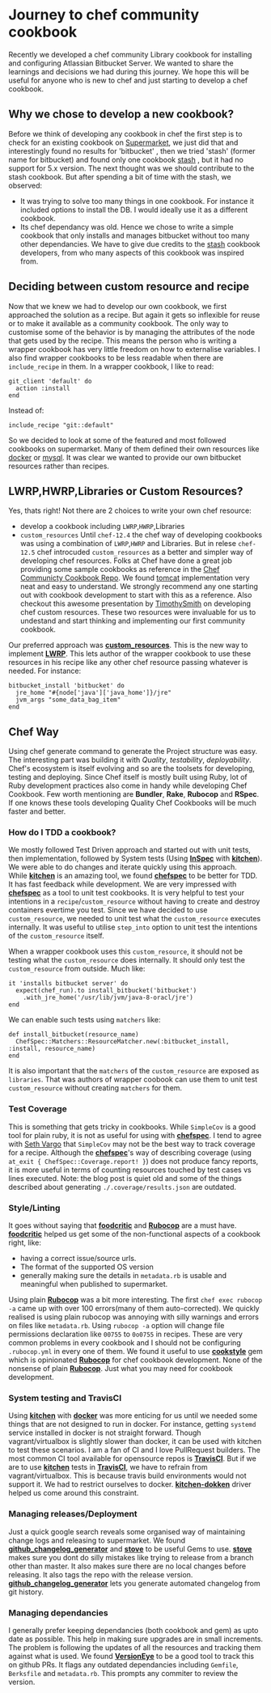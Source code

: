 # Journey to chef community cookbook

Recently we developed a chef community Library cookbook for installing and configuring Atlassian Bitbucket Server. We wanted to share the learnings and decisions we had during this journey. We hope this will be useful for anyone who is new to chef and just starting to develop a chef cookbook.

## Why we chose to develop a new cookbook?
Before we think of developing any cookbook in chef the first step is to check for an existing cookbook on [Supermarket](https://supermarket.chef.io/), we just did that and interestingly found no results for 'bitbucket' , then we tried 'stash' (former name for bitbucket) and found only one cookbook [stash](https://supermarket.chef.io/cookbooks/stash) , but it had no support for 5.x version. The next thought was we should contribute to the stash cookbook. But after spending a bit of time with the stash, we observed:
 - It was trying to solve too many things in one cookbook. For instance it included options to install the DB. I would ideally use it as a different cookbook.
 - Its chef dependancy was old. 
Hence we chose to write a simple cookbook that only installs and manages bitbucket without too many other dependancies. We have to give due credits to the [stash](https://supermarket.chef.io/cookbooks/stash) cookbook developers, from who many aspects of this cookbook was inspired from.

## Deciding between custom resource and recipe
Now that we knew we had to develop our own cookbook, we first approached the solution as a recipe. But again it gets so inflexible for reuse or to make it available as a community cookbook. The only way to customise some of the behavior is by managing the attributes of the node that gets used by the recipe. This means the person who is writing a wrapper cookbook has very little freedom on how to externalise variables. I also find wrapper cookbooks to be less readable when there are `include_recipe` in them.
In a wrapper cookbook, I like to read:
```
git_client 'default' do
  action :install
end
```
Instead of:
```
include_recipe "git::default"
```

So we decided to look at some of the featured and most followed cookbooks on supermarket. Many of them defined their own resources like [docker](https://supermarket.chef.io/cookbooks/docker) or [mysql](https://supermarket.chef.io/cookbooks/mysql). It was clear we wanted to provide our own bitbucket resources rather than recipes.

## LWRP,HWRP,Libraries or Custom Resources?
Yes, thats right! Not there are 2 choices to write your own chef resource:
 - develop a cookbook including `LWRP`,`HWRP`,Libraries
 - `custom_resources`
Until `chef-12.4` the chef way of developing cookbooks was using a combination of `LWRP`,`HWRP` and Libraries. But in relese `chef-12.5` chef introcuded `custom_resources` as a better and simpler way of developing chef resources. Folks at Chef have done a great job providing some sample cookbooks as reference in the [Chef Communicty Cookbook Repo](https://github.com/chef-cookbooks). We found [tomcat](https://github.com/chef-cookbooks/tomcat) implementation very neat and easy to understand. We strongly recommend any one starting out with cookbook development to start with this as a reference. Also checkout this awesome presentation by [TimothySmith](https://www.slideshare.net/TimothySmith56/chefconf-2016-writing-compossible-community-cookbooks-using-chef-custom-resources) on developing chef custom resources. These two resources were invaluable for us to undestand and start thinking and implementing our first community cookbook.

Our preferred approach was [**custom_resources**](https://docs.chef.io/custom_resources.html). This is the new way to implement [**LWRP**](https://docs.chef.io/custom_resources_notes.html). This lets author of the wrapper cookbook to use these resources in his recipe like any other chef resource passing whatever is needed. For instance:
```
bitbucket_install 'bitbucket' do
  jre_home "#{node['java']['java_home']}/jre"
  jvm_args "some_data_bag_item"
end
```

## Chef Way 
Using chef generate command to generate the Project structure was easy. The interesting part was building it with _Quality_, _testability_, _deployability_.
Chef's ecosystem is itself evolving and so are the toolsets for developing, testing and deploying.
Since Chef itself is mostly built using Ruby, lot of Ruby development practices also come in handy while developing Chef Cookbook. Few worth mentioning are **Bundler**, **Rake**, **Rubocop** and **RSpec**. If one knows these tools developing Quality Chef Cookbooks will be much faster and better. 

### How do I TDD a cookbook?
We mostly followed Test Driven approach and started out with unit tests, then implementation, followed by System tests (Using [**InSpec**](https://www.inspec.io/) with [**kitchen**](http://kitchen.ci/)). We were able to do changes and iterate quickly using this approach.  
While [**kitchen**](http://kitchen.ci/) is an amazing tool, we found [**chefspec**](https://github.com/chefspec/chefspec) to be better for TDD. It has fast feedback while development. We are very impressed with [**chefspec**](https://github.com/chefspec/chefspec) as a tool to unit test cookbooks. It is very helpful to test your intentions in a `recipe`/`custom_resource` without having to create and destroy containers evertime you test. 
Since we have decided to use `custom_resource`, we needed to unit test what the `custom_resource` executes internally. It was useful to utilise `step_into` option to unit test the intentions of the `custom_resource` itself. 

When a wrapper cookbook uses this `custom_resource`, it should not be testing what the `custom_resource` does internally. It should only test the `custom_resource` from outside. Much like:
```
it 'installs bitbucket server' do
  expect(chef_run).to install_bitbucket('bitbucket')
    .with_jre_home('/usr/lib/jvm/java-8-oracl/jre')
end
```
We can enable such tests using `matchers` like:
```
def install_bitbucket(resource_name)
  ChefSpec::Matchers::ResourceMatcher.new(:bitbucket_install, :install, resource_name)
end
```
It is also important that the `matchers` of the `custom_resource` are exposed as `libraries`. That was authors of wrapper coobook can use them to unit test `custom_resource` without creating `matchers` for them.

### Test Coverage
This is something that gets tricky in cookbooks. While `SimpleCov` is a good tool for plain ruby, it is not as useful for using with [**chefspec**](https://github.com/chefspec/chefspec). I tend to agree with [Seth Vargo](https://sethvargo.com/chef-recipe-code-coverage/) that `SimpleCov` may not be the best way to track coverage for a recipe. Although the [**chefspec**](https://github.com/chefspec/chefspec)'s way of describing coverage (using `at_exit { ChefSpec::Coverage.report! }`) does not produce fancy reports, it is more useful in terms of counting resources touched by test cases vs lines executed. 
Note: the blog post is quiet old and some of the things described about generating `./.coverage/results.json` are outdated.

### Style/Linting
It goes without saying that [**foodcritic**](http://www.foodcritic.io/) and [**Rubocop**](https://github.com/bbatsov/rubocop) are a must have. [**foodcritic**](http://www.foodcritic.io/) helped us get some of the non-functional aspects of a cookbook right, like:
- having a correct issue/source urls.
- The format of the supported OS version
- generally making sure the details in `metadata.rb` is usable and meaningful when published to supermarket. 

Using plain [**Rubocop**](https://github.com/bbatsov/rubocop) was a bit more interesting. The first `chef exec rubocop -a` came up with over 100 errors(many of them auto-corrected). We quickly realised is using plain rubocop was annoying with silly warnings and errors on files like `metadata.rb`. Using `rubocop -a` option will change file permissions declaration like `00755` to `0o0755` in recipes. These are very common problems in every cookbook and I should not be configuring `.rubocop.yml` in every one of them. We found it useful to use [**cookstyle**](https://github.com/chef/cookstyle) gem which is opinionated [**Rubocop**](https://github.com/bbatsov/rubocop) for chef cookbook development. None of the nonsense of plain [**Rubocop**](https://github.com/bbatsov/rubocop). Just what you may need for cookbook development.

### System testing and TravisCI
Using [**kitchen**](http://kitchen.ci/) with [**docker**](https://github.com/test-kitchen/kitchen-docker) was more enticing for us until we needed some things that are not designed to run in docker. For instance, getting `systemd` service installed in docker is not straight forward. Though vagrant/virtualbox is slightly slower than docker, it can be used with kitchen to test these scenarios.
I am a fan of CI and I love PullRequest builders. The most common CI tool available for opensource repos is [**TravisCI**](https://travis-ci.org/). But if we are to use [**kitchen**](http://kitchen.ci/) tests in [**TravisCI**](https://travis-ci.org/), we have to refrain from vagrant/virtualbox. This is because travis build environments would not support it. We had to restrict ourselves to docker. [**kitchen-dokken**](https://github.com/someara/kitchen-dokken) driver helped us come around this constraint. 

### Managing releases/Deployment
Just a quick google search reveals some organised way of maintaining change logs and releasing to supermarket. We found [**github_changelog_generator**](https://github.com/skywinder/github-changelog-generator) and [**stove**](https://github.com/sethvargo/stove) to be useful Gems to use.
[**stove**](https://github.com/sethvargo/stove) makes sure you dont do silly mistakes like trying to release from a branch other than master. It also makes sure there are no local changes before releasing. It also tags the repo with the release version.
[**github_changelog_generator**](https://github.com/skywinder/github-changelog-generator) lets you generate automated changelog from git history.
 
### Managing dependancies
I generally prefer keeping dependancies (both cookbook and gem) as upto date as possible. This help in making sure upgrades are in small increments. The problem is following the updates of all the resources and tracking them against what is used. We found [**VersionEye**](https://www.versioneye.com) to be a good tool to track this on github PRs. It flags any outdated dependancies including `Gemfile`, `Berksfile` and `metadata.rb`. This prompts any commiter to review the version.

